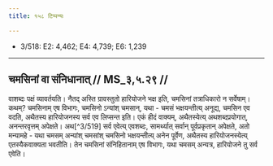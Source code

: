 ```yaml
---
title: १५८ टिप्पन्यः

---
```

- 3/518: E2: 4,462; E4: 4,739; E6: 1,239

____________________________________________


## चमसिनां वा संनिधानात् // MS_३,५.२९ //

वाशब्दः पक्षं व्यावर्तयति। नैतद् अस्ति ग्रावस्तुतो हारियोजने भक्ष इति, चमसिनां तत्राधिकारो न सर्वेषाम्। कथम्? चमसिनाम् एष विभागः, चमसिनो ऽन्यांश् चमसान्, यथा - चमसं भक्षयन्तीत्य् अनूद्य, चमसिन एव वदति, अथैतस्य हारियोजनस्य सर्व एव लिप्सन्त इति। एकं हीदं वाक्यम्, अथैतस्येत्य् अथशब्दप्रयोगात्, अनन्तरवृत्तम् अपेक्षते। अथ[^3/519] सर्व एवेत्य् एवशब्दः, सामर्थ्यात् सर्वान् पूर्वप्रकृतान् अपेक्षते, अतो मन्यामहे - यथा चमसम् अन्यांश् चमसांश् चमसिनो भक्षयन्तीत्य् अनेन पूर्वेण, अथैतस्य हारियोजनस्येत्य् एतस्यैकवाक्यता भवतीति। तेन चमसिनां संनिहितानाम् एष विभागः, यथा चमसम् अन्यत्र, हारियोजने तु सर्व एवेति।

